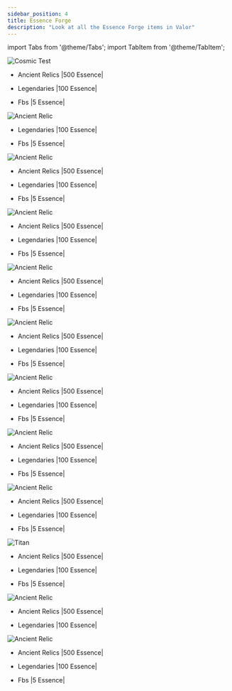 ```yaml
---
sidebar_position: 4
title: Essence Forge
description: "Look at all the Essence Forge items in Valor"
---
```


import Tabs from '@theme/Tabs';
import TabItem from '@theme/TabItem';


<Tabs>
  <TabItem value="Cosmic" label="Cosmic" default>
    
![Cosmic](https://cdn.discordapp.com/attachments/1187552567295758487/1205887579778584576/CosmicHeader.png?ex=65da0153&is=65c78c53&hm=aeb170d516c979c857a9d8b76b267d19809a8306abb5cac900757c5c0bffdd2d&) Test

 - Ancient Relics |500 Essence|


 - Legendaries |100 Essence|


 - Fbs |5 Essence|



 </TabItem>
  <TabItem value="Divine" label="Divine">

![Ancient Relic](https://cdn.discordapp.com/attachments/1187552567295758487/1205891682277785630/DivineHeader.png?ex=65da0525&is=65c79025&hm=68e590037e47dc37fb1e1abfb7ff1d37cc649bb5ebf7d2c7e9440f6d4bdf8c57&)


 - Legendaries |100 Essence|


 - Fbs |5 Essence|



 </TabItem>
  <TabItem value="Elemental" label="Elemental">

![Ancient Relic](https://cdn.discordapp.com/attachments/1187552567295758487/1205892208486645840/ElementalHeader.png?ex=65da05a2&is=65c790a2&hm=778e8b56c92f443d83b357eacdb532baa94ba4ee3672393e15e1bf2fc9cc75ae&)

 - Ancient Relics |500 Essence|


 - Legendaries |100 Essence|


 - Fbs |5 Essence|




 </TabItem>
  <TabItem value="Fallen" label="Fallen">

![Ancient Relic](https://github.com/Valor-Inc/Wiki/assets/154475841/e2ab8daf-194c-4a93-9c00-d03e3c784493)

 - Ancient Relics |500 Essence|


 - Legendaries |100 Essence|


 - Fbs |5 Essence|



 </TabItem>
  <TabItem value="Madgod" label="Madgod">

![Ancient Relic](https://cdn.discordapp.com/attachments/1187552567295758487/1205893045904609331/MadGodHeader.png?ex=65da066a&is=65c7916a&hm=2b39f532bb5201359f86cec79177af2bc8b614d42cfce01acd0c686c3a7eb1ac&)

 - Ancient Relics |500 Essence|


 - Legendaries |100 Essence|


 - Fbs |5 Essence|



 </TabItem>
  <TabItem value="Mortal" label="Mortal" default>

![Ancient Relic](https://cdn.discordapp.com/attachments/1187552567295758487/1205893406153248788/MortalHeader.png?ex=65da06c0&is=65c791c0&hm=7a7363113990c84336cb5382eccc21c50734c022dfa0034e4569f7c18e4ea8df&)

 - Ancient Relics |500 Essence|


 - Legendaries |100 Essence|


 - Fbs |5 Essence|



 </TabItem>
  <TabItem value="Mystical" label="Mystical">

![Ancient Relic](https://cdn.discordapp.com/attachments/1187552567295758487/1205893817807667310/MysticalHeader.png?ex=65da0722&is=65c79222&hm=3d0e0d21f61048380ae9ea06364123054876c97f76e1e6a98889a477419350c0&)

 - Ancient Relics |500 Essence|


 - Legendaries |100 Essence|


 - Fbs |5 Essence|



 </TabItem>
  <TabItem value="Sidonic" label="Sidonic">

![Ancient Relic](https://cdn.discordapp.com/attachments/1187552567295758487/1205894161580953661/SidonicHeader.png?ex=65da0774&is=65c79274&hm=8a6ae08afa8bb738d23d25453a80315e986e7ba1eeef41dae473ac82ffec0b0f&)

 - Ancient Relics |500 Essence|


 - Legendaries |100 Essence|


 - Fbs |5 Essence|



</TabItem>
  <TabItem value="Terradian" label="Terradian">

![Ancient Relic](https://cdn.discordapp.com/attachments/1187552567295758487/1205894517186891796/TerradianHeader.png?ex=65da07c9&is=65c792c9&hm=bdba8a9735fa0d131a87ed9cb67726df64b6ce18651d5fb7c4fe48b0aaf33467&)

 - Ancient Relics |500 Essence|


 - Legendaries |100 Essence|


 - Fbs |5 Essence|


 </TabItem>
  <TabItem value="Titan" label="Titan">
    
![Titan](https://cdn.discordapp.com/attachments/1187552567295758487/1205895125969018950/TitanHeader.png?ex=65da085a&is=65c7935a&hm=db360689d8051c1a21246e8a002bc60aa8c79637af1e5b8f953b857ef375d30f&)

 - Ancient Relics |500 Essence|


 - Legendaries |100 Essence|


 - Fbs |5 Essence|



 </TabItem>
  <TabItem value="Truvixian" label="Truvixian">

![Ancient Relic](https://cdn.discordapp.com/attachments/1187552567295758487/1205895111771160586/TruvixianHeader.png?ex=65da0857&is=65c79357&hm=aee5a3813fcb802c7b08cc609a6cdcced0d7fbfebacc7d3d77c3f30fbf774c1e&)

 - Ancient Relics |500 Essence|


 - Legendaries |100 Essence|



 </TabItem>
  <TabItem value="Zol" label="Zol">

![Ancient Relic](https://cdn.discordapp.com/attachments/1187552567295758487/1205895100190949456/ZolHeader.png?ex=65da0854&is=65c79354&hm=d3ce1cd26e1ed55d97be24cbf359f0c3fae8d92a23c46d7076c5de24504de38c&)

 - Ancient Relics |500 Essence|


 - Legendaries |100 Essence|


 - Fbs |5 Essence|



</TabItem>
</Tabs>
